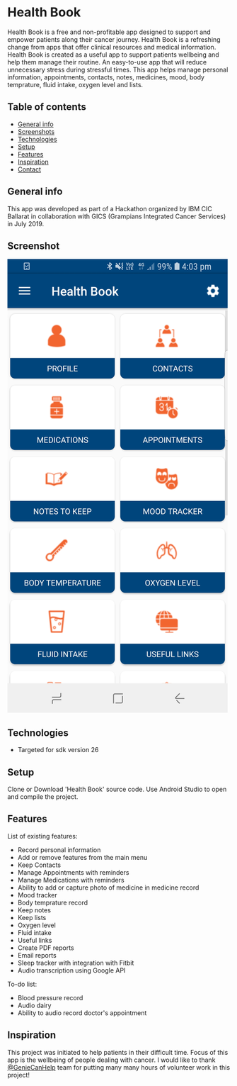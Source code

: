 # Health Book
Health Book is a free and non-profitable app designed to support and empower patients along their cancer journey. Health Book is a refreshing change from apps that offer clinical resources and medical information. Health Book is created as a useful app to support patients wellbeing and help them manage their routine. An easy-to-use app that will reduce unnecessary stress during stressful times. This app helps manage personal information, appointments, contacts, notes, medicines, mood, body temprature, fluid intake, oxygen level and lists. 

## Table of contents
* [General info](#general-info)
* [Screenshots](#screenshots)
* [Technologies](#technologies)
* [Setup](#setup)
* [Features](#features)
* [Inspiration](#inspiration)
* [Contact](#contact)

## General info
This app was developed as part of a Hackathon organized by IBM CIC Ballarat in collaboration with GICS (Grampians Integrated Cancer Services) in July 2019. 

## Screenshot
![Example screenshot](./docs/Screenshot_20190721_Health_Book.jpg)

## Technologies
* Targeted for sdk version 26

## Setup
Clone or Download 'Health Book' source code. Use Android Studio to open and compile the project.

## Features
List of existing features:
* Record personal information
* Add or remove features from the main menu
* Keep Contacts
* Manage Appointments with reminders
* Manage Medications with reminders
* Ability to add or capture photo of medicine in medicine record
* Mood tracker
* Body temprature record
* Keep notes
* Keep lists
* Oxygen level
* Fluid intake
* Useful links
* Create PDF reports
* Email reports
* Sleep tracker with integration with Fitbit
* Audio transcription using Google API

To-do list:
* Blood pressure record
* Audio dairy
* Ability to audio record doctor's appointment


## Inspiration
This project was initiated to help patients in their difficult time. Focus of this app is the wellbeing of people dealing with cancer. I would like to thank [@GenieCanHelp](http://www.cybergeniesolutions.com/) team for putting many many hours of volunteer work in this project! 
